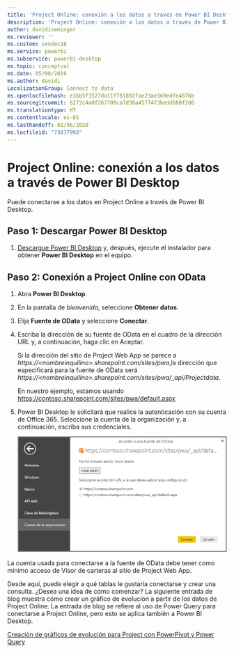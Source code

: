 ```yaml
---
title: 'Project Online: conexión a los datos a través de Power BI Desktop'
description: 'Project Online: conexión a los datos a través de Power BI Desktop'
author: davidiseminger
ms.reviewer: ''
ms.custom: seodec18
ms.service: powerbi
ms.subservice: powerbi-desktop
ms.topic: conceptual
ms.date: 05/08/2019
ms.author: davidi
LocalizationGroup: Connect to data
ms.openlocfilehash: e3bb5f3527da11f781892fae23ae369edfe4676b
ms.sourcegitcommit: 6272c4a0f267708ca7d38a45774f3bedd680f2d6
ms.translationtype: HT
ms.contentlocale: es-ES
ms.lasthandoff: 01/06/2020
ms.locfileid: "73877993"
---
```

# <a name="project-online-connect-to-data-through-power-bi-desktop"></a>Project Online: conexión a los datos a través de Power BI Desktop
Puede conectarse a los datos en Project Online a través de Power BI Desktop.

## <a name="step-1-download-power-bi-desktop"></a>Paso 1: Descargar Power BI Desktop
1. [Descargue Power BI Desktop](https://go.microsoft.com/fwlink/?LinkID=521662) y, después, ejecute el instalador para obtener **Power BI Desktop** en el equipo.

## <a name="step-2-connect-to-project-online-with-odata"></a>Paso 2: Conexión a Project Online con OData
1. Abra **Power BI Desktop**.
2. En la pantalla de *bienvenida*, seleccione **Obtener datos**.
3. Elija **Fuente de OData** y seleccione **Conectar**.
4. Escriba la dirección de su fuente de OData en el cuadro de la dirección URL y, a continuación, haga clic en Aceptar.
   
   Si la dirección del sitio de Project Web App se parece a *https://\<nombreinquilino\>.sharepoint.com/sites/pwa*,la dirección que especificará para la fuente de OData será *https://\<nombreinquilino\>.sharepoint.com/sites/pwa/\_api/Projectdata*.
   
   En nuestro ejemplo, estamos usando https://contoso.sharepoint.com/sites/pwa/default.aspx
5. Power BI Desktop le solicitará que realice la autenticación con su cuenta de Office 365. Seleccione la cuenta de la organización y, a continuación, escriba sus credenciales.
   
   ![](media/desktop-project-online-connect-to-data/image.png)

La cuenta usada para conectarse a la fuente de OData debe tener como mínimo acceso de Visor de carteras al sitio de Project Web App. 

Desde aquí, puede elegir a qué tablas le gustaría conectarse y crear una consulta.  ¿Desea una idea de cómo comenzar?  La siguiente entrada de blog muestra cómo crear un gráfico de evolución a partir de los datos de Project Online.  La entrada de blog se refiere al uso de Power Query para conectarse a Project Online, pero esto se aplica también a Power BI Desktop.

[Creación de gráficos de evolución para Project con PowerPivot y Power Query](https://blogs.office.com/2014/03/24/creating-burndown-charts-for-project-using-power-pivot-and-power-query/)


